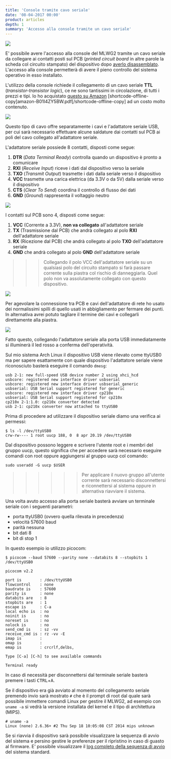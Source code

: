 ```yaml
---
title: 'Console tramite cavo seriale'
date: '08-04-2017 00:00'
product: articles
depth: 1
summary: 'Accesso alla console tramite un cavo seriale'
---
```


![](console-1.png?classes=center)

E' possibile avere l'accesso alla console del MLWG2 tramite un cavo seriale da collegare ai contatti posti sul PCB (*printed circuit board* in altre parole la scheda col circuito stampato) del dispositivo dopo [averlo disassemblato](../disassemblare-mlwg2). L'accesso alla console permetterà di avere il pieno controllo del sistema operativo in esso installato.

L'utilizzo della console richiede il collegamento di un cavo seriale **TTL** (*transistor-transistor logic*), ce ne sono tantissimi in circolazione, di tutti i prezzi e tipi. Io ho acquistato [questo su Amazon][B01I4ZY5BW] [shortcode-offline-copy]amazon-B01I4ZY5BW.pdf[/shortcode-offline-copy] ad un costo molto contenuto.

![](serial-1.jpg?lightbox&resize=360,270&classes=center)

Questo tipo di cavo offre separatamente i cavi e l'adattatore seriale USB, per cui sarà necessario effettuare alcune saldature dai contatti sul PCB ai poli del cavo collegato all'adattatore seriale.

L'adattatore seriale possiede 8 contatti, disposti come segue:
1. **DTR** (*Data Terminal Ready*) controlla quando un dispositivo è pronto a comunicare
1. **RXI** (*Receive Input*) riceve i dati dal dispositivo verso la seriale
1. **TXO** (*Transmit Output*) trasmette i dati dalla seriale verso il dispositivo
1. **VCC** trasmette una carica elettrica (da 3.3V o da 5V) dalla seriale verso il dispositivo
1. **CTS** (*Clear To Send*) coordina il controllo di flusso dei dati
1. **GND** (*Ground*) rappresenta il voltaggio neutro

![](serial-2.jpg?lightbox&resize=360,270&classes=center)

I contatti sul PCB sono 4, disposti come segue:
1. **VCC** (Corrente a 3.3V), **non va collegato** all'adattatore seriale
1. **TX** (Trasmissione dal PCB) che andrà collegato al polo **RXI** dell'adattatore seriale
1. **RX** (Ricezione dal PCB) che andrà collegato al polo **TXO** dell'adattatore seriale
1. **GND** che andrà collegato al polo **GND** dell'adattatore seriale

>>> Collegando il polo VCC dell'adattatore seriale su un qualsiasi polo del circuito stampato si farà passare corrente sulla piastra col rischio di danneggiarla. Quel polo non va assolutamente collegato con questo dispositivo.

![](serial-3.jpg?lightbox&resize=360,270&classes=center)

Per agevolare la connessione tra PCB e cavi dell'adattatore di rete ho usato dei normalissimi spilli di quello usati in abbigliamento per fermare dei punti. In alternativa avrei potuto tagliare il termine dei cavi e collegarli direttamente alla piastra.

![](serial-4.jpg?lightbox&resize=360,270&classes=center)

Fatto questo, collegando l'adattatore seriale alla porta USB immediatamente si illuminerà il led rosso a conferma dell'operatività.

Sul mio sistema Arch Linux il dispositivo USB viene rilevato come ttyUSB0 ma per sapere esattamente con quale dispositivo l'adattatore seriale viene riconosciuto basterà eseguire il comando ``dmesg``:

    usb 2-1: new full-speed USB device number 2 using xhci_hcd
    usbcore: registered new interface driver usbserial
    usbcore: registered new interface driver usbserial_generic
    usbserial: USB Serial support registered for generic
    usbcore: registered new interface driver cp210x
    usbserial: USB Serial support registered for cp210x
    cp210x 2-1:1.0: cp210x converter detected
    usb 2-1: cp210x converter now attached to ttyUSB0

Prima di procedere ad utilizzare il dispositivo seriale diamo una verifica ai permessi:

    $ ls -l /dev/ttyUSB0
    crw-rw---- 1 root uucp 188, 0  8 apr 20.19 /dev/ttyUSB0

Dal dispositivo possono leggere e scrivere l'utente root e i membri del gruppo uucp, questo significa che per accedere sarà necessario eseguire comandi con root oppure aggiungersi al gruppo uucp col comando:

    sudo useradd -G uucp $USER

>>>>>> Per applicare il nuovo gruppo all'utente corrente sarà necessario disconnettersi e riconnettersi al sistema oppure in alternativa riavviare il sistema.

Una volta avuto accesso alla porta seriale basterà avviare un terminale seriale con i seguenti parametri:

*  porta ttyUSB0 (ovvero quella rilevata in precedenza)
*  velocità 57600 baud
*  parità nessuna
*  bit dati 8
*  bit di stop 1

In questo esempio io utilizzo picocom:

    $ picocom --baud 57600 --parity none --databits 8 --stopbits 1 /dev/ttyUSB0
    
    picocom v2.2
    
    port is        : /dev/ttyUSB0
    flowcontrol    : none
    baudrate is    : 57600
    parity is      : none
    databits are   : 8
    stopbits are   : 1
    escape is      : C-a
    local echo is  : no
    noinit is      : no
    noreset is     : no
    nolock is      : no
    send_cmd is    : sz -vv
    receive_cmd is : rz -vv -E
    imap is        : 
    omap is        : 
    emap is        : crcrlf,delbs,
    
    Type [C-a] [C-h] to see available commands
    
    Terminal ready

In caso di necessità per disconnettersi dal terminale seriale basterà premere i tasti <kbd>CTRL</kbd>+<kbd>A</kbd>.

Se il dispositivo era già avviato al momento del collegamento seriale premendo invio sarà mostrato ``#`` che è il prompt di root dal quale sarà possibile immettere comandi Linux per gestire il MLWG2, ad esempio con ``uname -a`` si vedrà la versione installata del kernel e il tipo di architettura (MIPS).

    # uname -a
    Linux (none) 2.6.36+ #2 Thu Sep 18 10:05:08 CST 2014 mips unknown

Se si riavvia il dispositivo sarà possibile visualizzare la sequenza di avvio del sistema e persino gestire le preferenze per il ripristino in caso di guasto al firmware. E' possibile visualizzare il [log completo della sequenza di avvio](picocom.txt) del sistema standard.

[B01I4ZY5BW]: https://www.amazon.it/gp/product/B01I4ZY5BW/